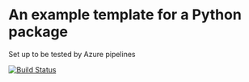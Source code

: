 # An example template for a Python package

Set up to be tested by Azure pipelines

[![Build Status](https://dev.azure.com/jrper/python_project_template/_apis/build/status/jrper.quaternions_acse?branchName=master)](https://dev.azure.com/jrper/python_project_template/_build/latest?definitionId=3&branchName=master)